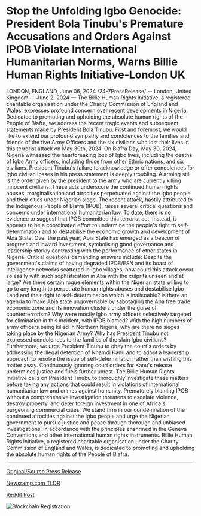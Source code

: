 # Stop the Unfolding Igbo Genocide: President Bola Tinubu's Premature Accusations and Orders Against IPOB Violate International Humanitarian Norms, Warns Billie Human Rights Initiative-London UK

LONDON, ENGLAND, June 06, 2024 /24-7PressRelease/ -- London, United Kingdom — June 2, 2024 — The Billie Human Rights Initiative, a registered charitable organisation under the Charity Commission of England and Wales, expresses profound concern over recent developments in Nigeria. Dedicated to promoting and upholding the absolute human rights of the People of Biafra, we address the recent tragic events and subsequent statements made by President Bola Tinubu.  First and foremost, we would like to extend our profound sympathy and condolences to the families and friends of the five Army Officers and the six civilians who lost their lives in this terrorist attack on May 30th, 2024.  On Biafra Day, May 30, 2024, Nigeria witnessed the heartbreaking loss of Igbo lives, including the deaths of Igbo Army officers, including those from other Ethnic nations, and six civilians. President Tinubu's failure to acknowledge or offer condolences for Igbo civilian losses in his press statement is deeply troubling. Alarming still is the order given by the president to the army who are currently killing innocent civilians. These acts underscore the continued human rights abuses, marginalisation and atrocities perpetuated against the Igbo people and their cities under Nigerian siege.  The recent attack, hastily attributed to the Indigenous People of Biafra (IPOB), raises several critical questions and concerns under international humanitarian law. To date, there is no evidence to suggest that IPOB committed this terrorist act. Instead, it appears to be a coordinated effort to undermine the people's right to self-determination and to destabilise the economic growth and development of Abia State. Over the past year, Abia State has emerged as a beacon of progress and inward investment, symbolising good governance and leadership starkly contrasting with the performance of other states in Nigeria.  Critical questions demanding answers include: Despite the government's claims of having degraded IPOB/ESN and its boast of intelligence networks scattered in Igbo villages, how could this attack occur so easily with such sophistication in Aba with the culprits unseen and at large? Are there certain rogue elements within the Nigerian state willing to go to any length to perpetrate human rights abuses and destabilise Igbo Land and their right to self-determination which is inalienable? Is there an agenda to make Abia state ungovernable by sabotaging the Aba free trade economic zone and its innovation clusters under the guise of counterterrorism? Why were mostly Igbo army officers selectively targeted for elimination in this incident, with IPOB blamed? With the high numbers of army officers being killed in Northern Nigeria, why are there no sieges taking place by the Nigerian Army?  Why has President Tinubu not expressed condolences to the families of the slain Igbo civilians?  Furthermore, we urge President Tinubu to obey the court's orders by addressing the illegal detention of Nnamdi Kanu and to adopt a leadership approach to resolve the issue of self-determination rather than wishing this matter away. Continuously ignoring court orders for Kanu's release undermines justice and fuels further unrest.  The Billie Human Rights Initiative calls on President Tinubu to thoroughly investigate these matters before taking any actions that could result in violations of international humanitarian law and crimes against humanity. Prematurely blaming IPOB without a comprehensive investigation threatens to escalate violence, destroy property, and deter foreign investment in one of Africa's burgeoning commercial cities.  We stand firm in our condemnation of the continued atrocities against the Igbo people and urge the Nigerian government to pursue justice and peace through thorough and unbiased investigations, in accordance with the principles enshrined in the Geneva Conventions and other international human rights instruments.  Billie Human Rights Initiative, a registered charitable organisation under the Charity Commission of England and Wales, is dedicated to promoting and upholding the absolute human rights of the People of Biafra. 

---

[Original/Source Press Release](https://www.24-7pressrelease.com/press-release/511490/stop-the-unfolding-igbo-genocide-president-bola-tinubus-premature-accusations-and-orders-against-ipob-violate-international-humanitarian-norms-warns-billie-human-rights-initiative-london-uk)
                    

[Newsramp.com TLDR](None) 



[Reddit Post](https://www.reddit.com/r/newsramp/comments/1d9cbf2/billie_human_rights_initiative_condemns_human/) 



![Blockchain Registration](https://cdn.newsramp.app/24-7PressRelease/qrcode/246/6/deepA0Wh.webp)